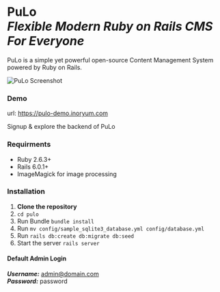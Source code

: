 # PuLo <br><em>Flexible Modern Ruby on Rails CMS For Everyone</em>


PuLo is a simple yet powerful open-source Content Management System powered by Ruby on Rails.

![PuLo Screenshot](https://res.cloudinary.com/dgm5fyoub/image/upload/v1579279267/qm4ke5ttuudnectxwane.png)

### Demo

url: https://pulo-demo.inoryum.com

Signup & explore the backend of PuLo

### Requirments

*  Ruby 2.6.3+
*  Rails 6.0.1+
*  ImageMagick for image processing

### Installation


1. **Clone the repository** 
2. ```cd pulo```
3. Run Bundle ```bundle install```
4. Run ```mv config/sample_sqlite3_database.yml config/database.yml```
5. Run ```rails db:create db:migrate db:seed```
6. Start the server ```rails server```

#### Default Admin Login

***Username:*** admin@domain.com <br>
***Password:*** password